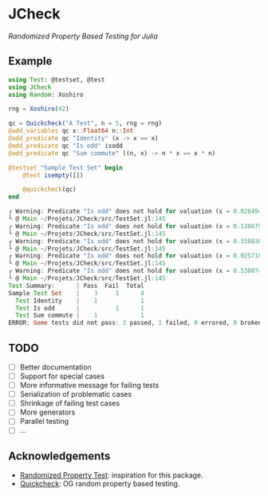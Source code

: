 # JCheck
*Randomized Property Based Testing for Julia*

## Example

``` julia
using Test: @testset, @test
using JCheck
using Random: Xoshiro

rng = Xoshiro(42)

qc = Quickcheck("A Test", n = 5, rng = rng)
@add_variables qc x::Float64 n::Int
@add_predicate qc "Identity" (x -> x == x)
@add_predicate qc "Is odd" isodd
@add_predicate qc "Sum commute" ((n, x) -> n * x == x * n)

@testset "Sample Test Set" begin
    @test isempty([])

    @quickcheck(qc)
end
```

``` julia
┌ Warning: Predicate "Is odd" does not hold for valuation (x = 0.02649402104579135,)
└ @ Main ~/Projets/JCheck/src/TestSet.jl:145
┌ Warning: Predicate "Is odd" does not hold for valuation (x = 0.1386790386668667,)
└ @ Main ~/Projets/JCheck/src/TestSet.jl:145
┌ Warning: Predicate "Is odd" does not hold for valuation (x = 0.3388381873521852,)
└ @ Main ~/Projets/JCheck/src/TestSet.jl:145
┌ Warning: Predicate "Is odd" does not hold for valuation (x = 0.025718876907983246,)
└ @ Main ~/Projets/JCheck/src/TestSet.jl:145
┌ Warning: Predicate "Is odd" does not hold for valuation (x = 0.538074498993818,)
└ @ Main ~/Projets/JCheck/src/TestSet.jl:145
Test Summary:      | Pass  Fail  Total
Sample Test Set    |    3     1      4
  Test Identity    |    1            1
  Test Is odd      |          1      1
  Test Sum commute |    1            1
ERROR: Some tests did not pass: 3 passed, 1 failed, 0 errored, 0 broken.
```

## TODO
- [ ] Better documentation
- [ ] Support for special cases
- [ ] More informative message for failing tests
- [ ] Serialization of problematic cases
- [ ] Shrinkage of failing test cases
- [ ] More generators
- [ ] Parallel testing
- [ ] ...

## Acknowledgements
- [Randomized Property Test](https://git.sr.ht/~quf/RandomizedPropertyTest.jl): inspiration for this package.
- [Quickcheck](https://github.com/nick8325/quickcheck): OG random
  property based testing.
